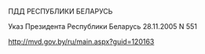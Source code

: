 ПДД РЕСПУБЛИКИ БЕЛАРУСЬ

Указ Президента Республики Беларусь 28.11.2005 N 551

http://mvd.gov.by/ru/main.aspx?guid=120163